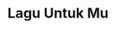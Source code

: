 ---
title : "Lagu Untuk Mu "
bg_image : "images/backgrounds/need-service.jpg"
button:
  enable : true
  label : "Klik Ini"
  link : "https://youtu.be/dstuitW8PWM?list=RDCgjknaWVChY"


# custom style
custom_class: "" 
custom_attributes: "" 
custom_css: ""
---